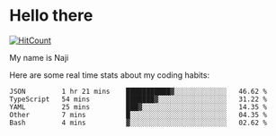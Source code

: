 # Hello there

[![HitCount](http://hits.dwyl.com/na-ji/na-ji.svg)](https://youtu.be/dQw4w9WgXcQ)

My name is Naji

Here are some real time stats about my coding habits:

<!--START_SECTION:waka-->
```text
JSON         1 hr 21 mins    ███████████▓░░░░░░░░░░░░░   46.62 % 
TypeScript   54 mins         ███████▓░░░░░░░░░░░░░░░░░   31.22 % 
YAML         25 mins         ███▓░░░░░░░░░░░░░░░░░░░░░   14.35 % 
Other        7 mins          █░░░░░░░░░░░░░░░░░░░░░░░░   04.35 % 
Bash         4 mins          ▓░░░░░░░░░░░░░░░░░░░░░░░░   02.62 % 
```
<!--END_SECTION:waka-->
